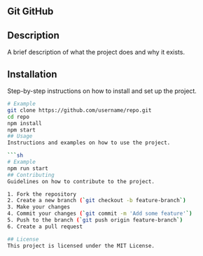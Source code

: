 ## Git GitHub

## Description
A brief description of what the project does and why it exists.


## Installation
Step-by-step instructions on how to install and set up the project.

```sh
# Example
git clone https://github.com/username/repo.git
cd repo
npm install
npm start
## Usage
Instructions and examples on how to use the project.

```sh
# Example
npm run start
## Contributing
Guidelines on how to contribute to the project.

1. Fork the repository
2. Create a new branch (`git checkout -b feature-branch`)
3. Make your changes
4. Commit your changes (`git commit -m 'Add some feature'`)
5. Push to the branch (`git push origin feature-branch`)
6. Create a pull request

## License
This project is licensed under the MIT License.
